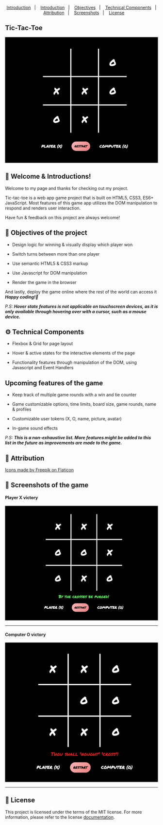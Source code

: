<p align="center">
  <a href="#wave-welcome--introduction">Introduction</a>&nbsp;&nbsp;&nbsp;|&nbsp;&nbsp;&nbsp;
  <a href="#wave-welcome--introduction">Introduction</a>&nbsp;&nbsp;&nbsp;|&nbsp;&nbsp;&nbsp;
  <a href="#pushpin-objectives-of-the-project">Objectives</a>&nbsp;&nbsp;&nbsp;|&nbsp;&nbsp;&nbsp;
  <a href="#gear-technical-components">Technical Components</a>&nbsp;&nbsp;&nbsp;|&nbsp;&nbsp;&nbsp;
  <a href="#bookmark-attribution">Attribution</a>&nbsp;&nbsp;&nbsp;|&nbsp;&nbsp;&nbsp;
  <a href="#camera_flash-screenshots-of-the-game">Screenshots</a>&nbsp;&nbsp;&nbsp;|&nbsp;&nbsp;&nbsp;
  <a href="#memo-license">License</a>
</p>

## Tic-Tac-Toe

![Design preview of Tic-tac-toe game](images/screenshots/Tic-tac-toe_game_board.png)

## :wave: Welcome & Introductions!

Welcome to my page and thanks for checking out my project.

Tic-tac-toe is a web app game project that is built on HTML5, CSS3, ES6+ JavaScript. Most features of this game app utilizes the DOM manipulation to respond and renders user interaction.

Have fun & feedback on this project are always welcome!

## :pushpin: Objectives of the project

* Design logic for winning & visually display which player won

* Switch turns between more than one player

* Use semantic HTML5 & CSS3 markup

* Use Javascript for DOM manipulation

* Render the game in the browser

And lastly, deploy the game online where the rest of the world can access it  _**Happy coding!🚀**_

_P.S:_ _**Hover state features is not applicable on touchscreen devices, as it is only available through hovering over with a cursor, such as a mouse device.**_

## :gear: Technical Components

* Flexbox & Grid for page layout

* Hover & active states for the interactive elements of the page

* Functionality features through manipulation of the DOM, using Javascript and Event Handlers

## Upcoming features of the game

* Keep track of multiple game rounds with a win and tie counter

* Game customizable options, time limits, board size, game rounds, name & profiles

* Customizable user tokens (X, O, name, picture, avatar)

* In-game sound effects

_P.S:_ _**This is a non-exhaustive list. More features might be added to this list in the future as improvements are made to the game.**_

## :bookmark: Attribution

[Icons made by Freepik on Flaticon](https://www.flaticon.com/authors/freepik/ "Flaticon.com")

## :camera_flash: Screenshots of the game

#### Player X victory
![Page preview of Player's victory](images/screenshots/Player-X_Wins.png)
<hr />

#### Computer O victory
![Page preview of Computer's victory](images/screenshots/Computer-O_Wins.png)
<hr />

## :memo: License
This project is licensed under the terms of the MIT license. For more information, please refer to the license [documentation](LICENSE.md).
